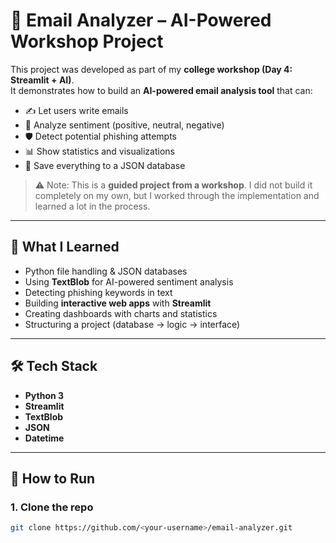 # 📧 Email Analyzer – AI-Powered Workshop Project

This project was developed as part of my **college workshop (Day 4: Streamlit + AI)**.  
It demonstrates how to build an **AI-powered email analysis tool** that can:

- ✍️ Let users write emails  
- 🤖 Analyze sentiment (positive, neutral, negative)  
- 🛡️ Detect potential phishing attempts  
- 📊 Show statistics and visualizations  
- 💾 Save everything to a JSON database  

> ⚠️ Note: This is a **guided project from a workshop**. I did not build it completely on my own, but I worked through the implementation and learned a lot in the process.  

---

## 🎯 What I Learned
- Python file handling & JSON databases  
- Using **TextBlob** for AI-powered sentiment analysis  
- Detecting phishing keywords in text  
- Building **interactive web apps** with **Streamlit**  
- Creating dashboards with charts and statistics  
- Structuring a project (database → logic → interface)  

---

## 🛠️ Tech Stack
- **Python 3**
- **Streamlit**
- **TextBlob**
- **JSON**
- **Datetime**

---

## 🚀 How to Run
### 1. Clone the repo
```bash
git clone https://github.com/<your-username>/email-analyzer.git

